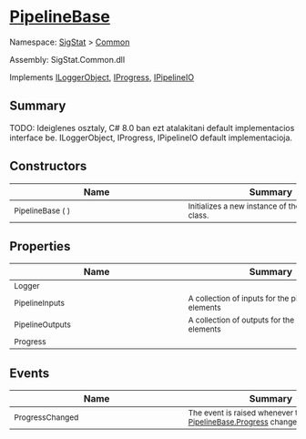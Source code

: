 # [PipelineBase](./PipelineBase.md)

Namespace: [SigStat]() > [Common](./README.md)

Assembly: SigStat.Common.dll

Implements [ILoggerObject](./ILoggerObject.md), [IProgress](./Helpers/IProgress.md), [IPipelineIO](./Pipeline/IPipelineIO.md)

## Summary
TODO: Ideiglenes osztaly, C# 8.0 ban ezt atalakitani default implementacios interface be.  ILoggerObject, IProgress, IPipelineIO default implementacioja.

## Constructors

| Name | Summary | 
| --- | --- | 
| <sub>PipelineBase (  )</sub><div style="width: 290px"> | <sub>Initializes a new instance of the [PipelineBase](https://github.com/hargitomi97/sigstat/blob/master/docs/md/SigStat/Common/PipelineBase.md) class.</sub><div style="width: 290px"> | <br>


## Properties

| Name | Summary | 
| --- | --- | 
| <sub>Logger</sub><div style="width: 290px"> | <sub></sub><div style="width: 290px"> | <br>
| <sub>PipelineInputs</sub><div style="width: 290px"> | <sub>A collection of inputs for the pipeline elements</sub><div style="width: 290px"> | <br>
| <sub>PipelineOutputs</sub><div style="width: 290px"> | <sub>A collection of outputs for the pipeline elements</sub><div style="width: 290px"> | <br>
| <sub>Progress</sub><div style="width: 290px"> | <sub></sub><div style="width: 290px"> | <br>


## Events

| Name | Summary | 
| --- | --- | 
| <sub>ProgressChanged</sub><div style="width: 290px"> | <sub>The event is raised whenever the value of [PipelineBase.Progress](https://github.com/hargitomi97/sigstat/blob/master/docs/md/SigStat/Common/PipelineBase.md) changes</sub><div style="width: 290px"> | <br>


